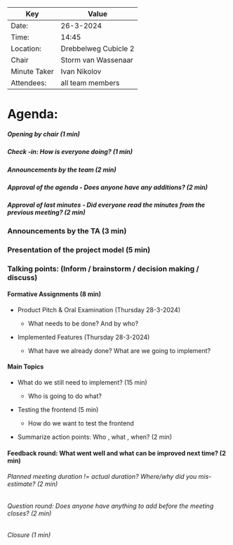 | Key | Value                |
| --- |----------------------|
| Date: | 26-3-2024            |
| Time: | 14:45                |
| Location: | Drebbelweg Cubicle 2 |
| Chair | Storm van Wassenaar           |
| Minute Taker | Ivan Nikolov  |
| Attendees: | all team members     |
# Agenda: 
##### Opening by chair (1 min)
##### Check -in: How is everyone doing? (1 min)
##### Announcements by the team (2 min)
##### Approval of the agenda - Does anyone have any additions? (2 min)

##### Approval of last minutes - Did everyone read the minutes from the previous meeting? (2 min)

### Announcements by the TA (3 min)

### Presentation of the project model (5 min)

### Talking points: (Inform / brainstorm / decision making / discuss)
#### Formative Assignments (8 min)
- Product Pitch & Oral Examination (Thursday 28-3-2024)
    - What needs to be done? And by who?

- Implemented Features (Thursday 28-3-2024)
    - What have we already done? What are we going to implement?

#### Main Topics
- What do we still need to implement? (15 min)
    - Who is going to do what?

- Testing the frontend (5 min)
    - How do we want to test the frontend

- Summarize action points: Who , what , when? (2 min)


#### Feedback round: What went well and what can be improved next time? (2 min)
###### Planned meeting duration != actual duration? Where/why did you mis-estimate? (2 min)
###### Question round: Does anyone have anything to add before the meeting closes? (2 min)
###### Closure (1 min)
